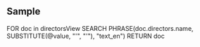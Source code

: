 ## Sample

FOR doc in directorsView
SEARCH PHRASE(doc.directors.name, SUBSTITUTE(@value, "&#x27;", "'"), "text_en")
RETURN doc 